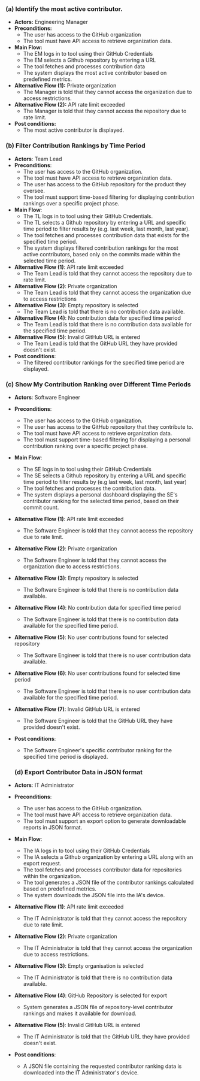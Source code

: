 ### (a) Identify the most active contributor.
- **Actors:** Engineering Manager
- **Preconditions:**
  - The user has access to the GitHub organization
  - The tool must have API access to retrieve organization data.
- **Main Flow:**
  - The EM logs in to tool using their GitHub Credentials
  - The EM selects a Github repository by entering a URL
  - The tool fetches and processes contribution data
  - The system displays the most active contributor based on predefined metrics.
- **Alternative Flow (1):** Private organization
  - The Manager is told that they cannot access the organization due to access restrictions.
- **Alternative Flow (2):** API rate limit exceeded
  - The Manager is told that they cannot access the repository due to rate limit.
- **Post conditions:**
  - The most active contributor is displayed.

### (b) Filter Contribution Rankings by Time Period
* **Actors**: Team Lead
* **Preconditions**:
  - The user has access to the GitHub organization.
  - The tool must have API access to retrieve organization data.
  - The user has access to the GitHub repository for the product they oversee.
  - The tool must support time-based filtering for displaying contribution rankings over a specific project phase.
* **Main Flow**:
  - The TL logs in to tool using their GitHub Credentials. 
  - The TL selects a Github repository by entering a URL and specific time period to filter results by (e.g. last week, last month, last year).  
  - The tool fetches and processes contribution data that exists for the specified time period.
  - The system displays filtered contribution rankings for the most active contributors, based only on the commits made within the selected time period.
* **Alternative Flow (1)**: API rate limit exceeded
  - The Team Lead is told that they cannot access the repository due to rate limit.
* **Alternative Flow (2)**: Private organization
  - The Team Lead is told that they cannot access the organization due to access restrictions
* **Alternative Flow (3)**: Empty repository is selected
  - The Team Lead is told that there is no contribution data available.
* **Alternative Flow (4)**: No contribution data for specified time period
  - The Team Lead is told that there is no contribution data available for the specified time period.
* **Alternative Flow (5)**: Invalid GitHub URL is entered
  - The Team Lead is told that the GitHub URL they have provided doesn't exist.
* **Post conditions**:
  - The filtered contributor rankings for the specified time period are displayed.
 
### (c) Show My Contribution Ranking over Different Time Periods
* **Actors**: Software Engineer
* **Preconditions**:
  - The user has access to the GitHub organization.
  - The user has access to the GitHub repository that they contribute to.
  - The tool must have API access to retrieve organization data.
  - The tool must support time-based filtering for displaying a personal contribution ranking over a specific project phase.
* **Main Flow**:
  - The SE logs in to tool using their GitHub Credentials
  - The SE selects a Github repository by entering a URL and specific time period to filter results by (e.g last week, last month, last year)
  - The tool fetches and processes the contribution data.
  - The system displays a personal dashboard displaying the SE's contributor ranking for the selected time period, based on their commit count.
* **Alternative Flow (1)**: API rate limit exceeded
  - The Software Engineer is told that they cannot access the repository due to rate limit.
* **Alternative Flow (2)**: Private organization
  - The Software Engineer is told that they cannot access the organization due to access restrictions.
* **Alternative Flow (3)**: Empty repository is selected
  - The Software Engineer is told that there is no contribution data available.
* **Alternative Flow (4)**: No contribution data for specified time period
  - The Software Engineer is told that there is no contribution data available for the specified time period.
* **Alternative Flow (5)**: No user contributions found for selected repository
  - The Software Engineer is told that there is no user contribution data available.
* **Alternative Flow (6)**: No user contributions found for selected time period
  - The Software Engineer is told that there is no user contribution data available for the specified time period.
* **Alternative Flow (7)**: Invalid GitHub URL is entered
  - The Software Engineer is told that the GitHub URL they have provided doesn't exist.
* **Post conditions**:
  - The Software Engineer's specific contributor ranking for the specified time period is displayed.

  ### (d) Export Contributor Data in JSON format
* **Actors**: IT Administrator
* **Preconditions**:
  - The user has access to the GitHub organization.
  - The tool must have API access to retrieve organization data.
  - The tool must support an export option to generate downloadable reports in JSON format.
* **Main Flow**:
  - The IA logs in to tool using their GitHub Credentials
  - The IA selects a Github organization by entering a URL along with an export request.
  - The tool fetches and processes contributor data for repositories within the organization.
  - The tool generates a JSON file of the contributor rankings calculated based on predefined metrics.
  - The system downloads the JSON file into the IA's device.
* **Alternative Flow (1)**: API rate limit exceeded
  - The IT Administrator is told that they cannot access the repository due to rate limit.
* **Alternative Flow (2)**: Private organization
  - The IT Administrator is told that they cannot access the organization due to access restrictions.
* **Alternative Flow (3)**: Empty organisation is selected
  - The IT Administrator is told that there is no contribution data available.
* **Alternative Flow (4)**: GitHub Repository is selected for export
  - System generates a JSON file of repository-level contributor rankings and makes it available for download. 
* **Alternative Flow (5)**: Invalid GitHub URL is entered
  - The IT Administrator is told that the GitHub URL they have provided doesn't exist.
* **Post conditions**:
  - A JSON file containing the requested contributor ranking data is downloaded into the IT Administrator's device.